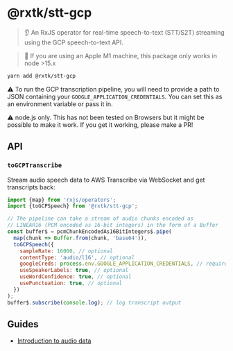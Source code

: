 # @rxtk/stt-gcp
> 👂 An RxJS operator for real-time speech-to-text (STT/S2T) streaming using the GCP speech-to-text API.

> 🍎 If you are using an Apple M1 machine, this package only works in node >15.x


```bash
yarn add @rxtk/stt-gcp
```

⚠️  To run the GCP transcription pipeline, you will need to provide a path to JSON containing your `GOOGLE_APPLICATION_CREDENTIALS`. You can set this as an environment variable or pass it in.

⚠️  node.js only. This has not been tested on Browsers but it might be possible to make it work.  If you get it working, please make a PR!

## API

### `toGCPTranscribe`
Stream audio speech data to AWS Transcribe via WebSocket and get transcripts back:
```js
import {map} from 'rxjs/operators';
import {toGCPSpeech} from '@rxtk/stt-gcp';

// The pipeline can take a stream of audio chunks encoded as 
// LINEAR16 (PCM encoded as 16-bit integers) in the form of a Buffer
const buffer$ = pcmChunkEncodedAs16BitIntegers$.pipe(
  map(chunk => Buffer.from(chunk, 'base64')),
  toGCPSpeech({
    sampleRate: 16000, // optional
    contentType: 'audio/l16', // optional
    googleCreds: process.env.GOOGLE_APPLICATION_CREDENTIALS, // required
    useSpeakerLabels: true, // optional
    useWordConfidence: true, // optional
    usePunctuation: true, // optional
  })
);
buffer$.subscribe(console.log); // log transcript output
```

## Guides
- [Introduction to audio data](https://developer.mozilla.org/en-US/docs/Web/Media/Formats/Audio_concepts)
